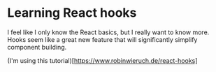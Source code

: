 # Learning React hooks
I feel like I only know the React basics, but I really want to know more. Hooks seem like a great new feature that will significantly simplify component building.

(I'm using this tutorial)[https://www.robinwieruch.de/react-hooks]